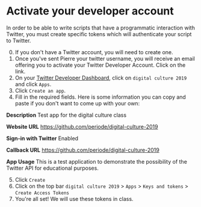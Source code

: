# Activate your developer account

In order to be able to write scripts that have a programmatic interaction with Twitter, you must create specific tokens which will authenticate your script to Twitter.

0. If you don't have a Twitter account, you will need to create one.
1. Once you've sent Pierre your twitter username, you will receive an email offering you to activate your Twitter Developer Account. Click on the link.
2. On your [Twitter Developer Dashboard](https://developer.twitter.com), click on `digital culture 2019` and click `Apps`.
3. Click `Create an app`.
4. Fill in the required fields. Here is some information you can copy and paste if you don't want to come up with your own:

**Description**
Test app for the digital culture class

**Website URL**
https://github.com/periode/digital-culture-2019

**Sign-in with Twitter**
Enabled

**Callback URL**
https://github.com/periode/digital-culture-2019

**App Usage**
This is a test application to demonstrate the possibility of the Twitter API for educational purposes.


5. Click `Create`
6. Click on the top bar `digital culture 2019` > `Apps` > `Keys and tokens` > `Create Access Tokens`
7. You're all set! We will use these tokens in class.

